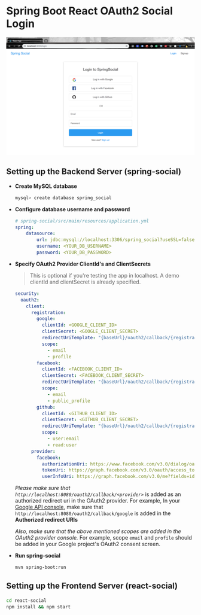 # Spring Boot React OAuth2 Social Login

![App Screenshot](screenshot.png)

## Setting up the Backend Server (spring-social)

+ **Create MySQL database**

	```bash
	mysql> create database spring_social
	```

+ **Configure database username and password**

	```yml
	# spring-social/src/main/resources/application.yml
	spring:
	    datasource:
	        url: jdbc:mysql://localhost:3306/spring_social?useSSL=false
	        username: <YOUR_DB_USERNAME>
	        password: <YOUR_DB_PASSWORD>
	```

+ **Specify OAuth2 Provider ClientId's and ClientSecrets**
	
	> This is optional if you're testing the app in localhost. A demo clientId and clientSecret is already specified.

	```yml
    security:
      oauth2:
        client:
          registration:
            google:
              clientId: <GOOGLE_CLIENT_ID>
              clientSecret: <GOOGLE_CLIENT_SECRET>
              redirectUriTemplate: "{baseUrl}/oauth2/callback/{registrationId}"
              scope:
                - email
                - profile
            facebook:
              clientId: <FACEBOOK_CLIENT_ID>
              clientSecret: <FACEBOOK_CLIENT_SECRET>
              redirectUriTemplate: "{baseUrl}/oauth2/callback/{registrationId}"
              scope:
                - email
                - public_profile
            github:
              clientId: <GITHUB_CLIENT_ID>
              clientSecret: <GITHUB_CLIENT_SECRET>
              redirectUriTemplate: "{baseUrl}/oauth2/callback/{registrationId}"
              scope:
                - user:email
                - read:user
          provider:
            facebook:
              authorizationUri: https://www.facebook.com/v3.0/dialog/oauth
              tokenUri: https://graph.facebook.com/v3.0/oauth/access_token
              userInfoUri: https://graph.facebook.com/v3.0/me?fields=id,first_name,middle_name,last_name,name,email,verified,is_verified,picture.width(250).height(250)
	```

	*Please make sure that `http://localhost:8080/oauth2/callback/<provider>`* is added as an authorized redirect uri in the OAuth2 provider. For example, In your [Google API console](https://console.developers.google.com/projectselector/apis/credentials?pli=1), make sure that `http://localhost:8080/oauth2/callback/google` is added in the **Authorized redirect URIs**

	*Also, make sure that the above mentioned scopes are added in the OAuth2 provider console.*	For example, scope `email` and `profile` should be added in your Google project's OAuth2 consent screen.

+ **Run spring-social**

	```bash
	mvn spring-boot:run
	```

## Setting up the Frontend Server (react-social)

```bash
cd react-social
npm install && npm start
```